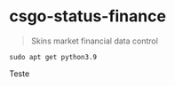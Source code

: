 # csgo-status-finance

> Skins market financial data control

```
sudo apt get python3.9

```
Teste
